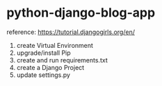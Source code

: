 # python-django-blog-app
reference: https://tutorial.djangogirls.org/en/
1. create Virtual Environment
2. upgrade/install Pip
3. create and run requirements.txt
4. create a Django Project
5. update settings.py
